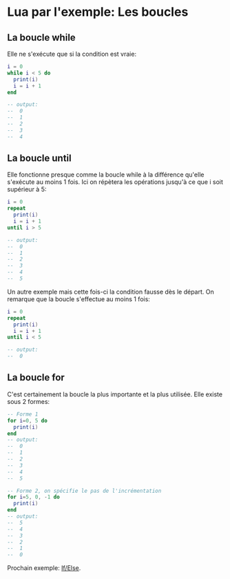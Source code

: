 # Lua par l'exemple: Les boucles

## La boucle while

Elle ne s'exécute que si la condition est vraie:
```lua
i = 0
while i < 5 do
  print(i)
  i = i + 1
end

-- output:
--  0
--  1
--  2
--  3
--  4
```


## La boucle until

Elle fonctionne presque comme la boucle while à la différence qu'elle s'exécute au moins 1 fois. Ici on répètera les opérations jusqu'à ce que i soit supérieur à 5:
```lua
i = 0
repeat
  print(i)
  i = i + 1
until i > 5

-- output:
--  0
--  1
--  2
--  3
--  4
--  5
```

Un autre exemple mais cette fois-ci la condition fausse dès le départ. On remarque que la boucle s'effectue au moins 1 fois:
```lua
i = 0
repeat
  print(i)
  i = i + 1
until i < 5

-- output:
--  0
```

## La boucle for

C'est certainement la boucle la plus importante et la plus utilisée. Elle existe sous 2 formes:

```lua
-- Forme 1
for i=0, 5 do
  print(i)
end
-- output:
--  0
--  1
--  2
--  3
--  4
--  5
```

```lua
-- Forme 2, on spécifie le pas de l'incrémentation
for i=5, 0, -1 do
  print(i)
end
-- output:
--  5
--  4
--  3
--  2
--  1
--  0
```

Prochain exemple: [If/Else](conditions.md).